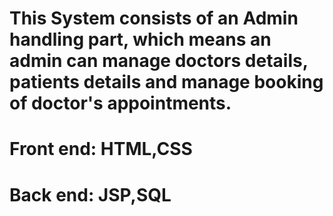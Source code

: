 # This System consists of an Admin handling part, which means an admin can manage doctors details, patients details and manage booking of doctor's appointments.
# Front end: HTML,CSS
# Back end: JSP,SQL
